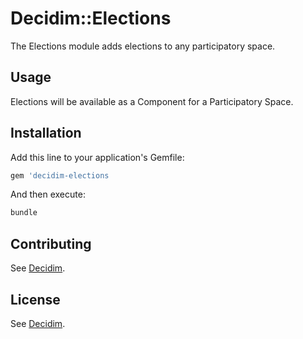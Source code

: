 # Decidim::Elections

The Elections module adds elections to any participatory space.

## Usage

Elections will be available as a Component for a Participatory Space.

## Installation

Add this line to your application's Gemfile:

```ruby
gem 'decidim-elections
```

And then execute:

```bash
bundle
```

## Contributing

See [Decidim](https://github.com/decidim/decidim).

## License

See [Decidim](https://github.com/decidim/decidim).
